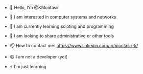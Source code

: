 - 👋 Hello, I'm @KMontasir
- 👀 I am interested in computer systems and networks
- 🌱 I am currently learning scipting and programming
- 💞️ I am looking to share administrative or other tools
- 📫 How to contact me: https://www.linkedin.com/in/montasir-k/

- 😄 I am not a developer (yet)
- ⚡ I'm just learning
